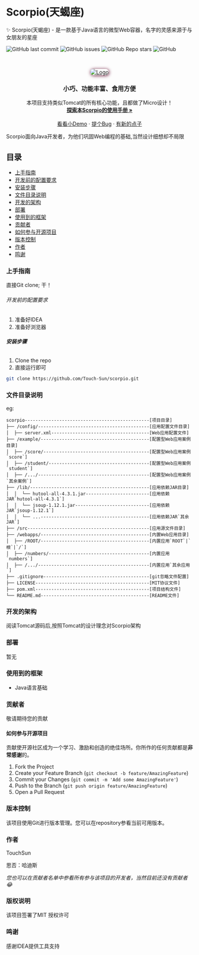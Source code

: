 # Scorpio(天蝎座)

✨ Scorpio(天蝎座) - 是一款基于Java语言的微型Web容器，名字的灵感来源于与女朋友的星座

<!-- PROJECT SHIELDS -->

![GitHub last commit](https://img.shields.io/github/last-commit/Touch-Sun/scorpio)
![GitHub issues](https://img.shields.io/github/issues/Touch-Sun/scorpio)
![GitHub Repo stars](https://img.shields.io/github/stars/Touch-Sun/scorpio) 
![GitHub](https://img.shields.io/github/license/Touch-Sun/scorpio)
<!-- ![GitHub watchers](https://img.shields.io/github/watchers/Touch-Sun/scorpio) -->

<!-- PROJECT LOGO -->
<br />

<p align="center">
  <a href="https://github.com/Touch-Sun/scorpio">
    <!-- <img src="https://s1.328888.xyz/2022/06/19/0O7RC.png" alt="Logo" width="300" height="300"> -->
    <img style="box-shadow: 1px 1px 10px #6b1839; border-radius: 15px" src="https://s1.328888.xyz/2022/06/21/sArGM.png" alt="Logo" width="auto" height="auto">
  </a>

  <h3 align="center">小巧、功能丰富、食用方便</h3>
  <p align="center">
    本项目支持类似Tomcat的所有核心功能，且都做了Micro设计！
    <br />
    <a href=""><strong>探索本Scorpio的使用手册 »</strong></a>
    <br />
    <br />
    <a href="">看看小Demo</a>
    ·
    <a href="">提个Bug</a>
    ·
    <a href="">有新的点子</a>
  </p>

</p>


 Scorpio面向Java开发者，为他们巩固Web编程的基础,当然设计细想却不局限
 
## 目录

- [上手指南](#上手指南)
- [开发前的配置要求](#开发前的配置要求)
- [安装步骤](#安装步骤)
- [文件目录说明](#文件目录说明)
- [开发的架构](#开发的架构)
- [部署](#部署)
- [使用到的框架](#使用到的框架)
- [贡献者](#贡献者)
- [如何参与开源项目](#如何参与开源项目)
- [版本控制](#版本控制)
- [作者](#作者)
- [鸣谢](#鸣谢)

### 上手指南

直接Git clone; 干！



###### 开发前的配置要求

1. 准备好IDEA
2. 准备好浏览器

###### **安装步骤**

1. Clone the repo
2. 直接运行即可

```sh
git clone https://github.com/Touch-Sun/scorpio.git
```

### 文件目录说明
eg:

```
scorpio-----------------------------------------------[项目目录]
├── /config/------------------------------------------[应用配置文件目录]
│  ├── server.xml-------------------------------------[Web应用配置文件]
├── /example/-----------------------------------------[配置型Web应用案例目录]
│  ├── /score/----------------------------------------[配置型Web应用案例`score`]
│  ├── /student/--------------------------------------[配置型Web应用案例`student`]
│  ├── /.../------------------------------------------[配置型Web应用案例`其余案例`]
├── /lib/---------------------------------------------[应用依赖JAR目录]
│  │  └── hutool-all-4.3.1.jar------------------------[应用依赖JAR`hutool-all-4.3.1`]
│  │  └── jsoup-1.12.1.jar----------------------------[应用依赖JAR`jsoup-1.12.1`]
│  │  └── ...-----------------------------------------[应用依赖JAR`其余JAR`]
├── /src----------------------------------------------[应用源文件目录]
├── /webapps/-----------------------------------------[内置Web应用目录]
│  ├── /ROOT/-----------------------------------------[内置应用`ROOT`|`根`|`/`]
│  ├── /numbers/--------------------------------------[内置应用`numbers`]
│  ├── /.../------------------------------------------[内置应用`其余应用`]
├── .gitignore----------------------------------------[git忽略文件配置]
├── LICENSE-------------------------------------------[MIT协议文件]
├── pom.xml-------------------------------------------[项目结构文件]
└── README.md-----------------------------------------[README文件]

```





### 开发的架构 

阅读Tomcat源码后,按照Tomcat的设计理念对Scorpio架构

### 部署

暂无

### 使用到的框架

- Java语言基础

### 贡献者

敬请期待您的贡献

#### 如何参与开源项目

贡献使开源社区成为一个学习、激励和创造的绝佳场所。你所作的任何贡献都是**非常感谢**的。


1. Fork the Project
2. Create your Feature Branch (`git checkout -b feature/AmazingFeature`)
3. Commit your Changes (`git commit -m 'Add some AmazingFeature'`)
4. Push to the Branch (`git push origin feature/AmazingFeature`)
5. Open a Pull Request



### 版本控制

该项目使用Git进行版本管理。您可以在repository参看当前可用版本。

### 作者

TouchSun

思否：哈迪斯   

 *您也可以在贡献者名单中参看所有参与该项目的开发者，当然目前还没有贡献者😂*

### 版权说明

该项目签署了MIT 授权许可

### 鸣谢

感谢IDEA提供工具支持
